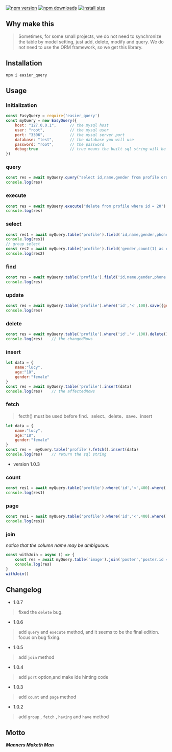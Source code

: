 [![npm version](https://img.shields.io/npm/v/easier_query.svg?style=flat-square)](https://www.npmjs.org/package/easier_query)
[![npm downloads](https://img.shields.io/npm/dm/easier_query.svg?style=flat-square)](http://npm-stat.com/charts.html?package=easier_query)
[![install size](https://packagephobia.now.sh/badge?p=easier_query)](https://packagephobia.now.sh/result?p=easier_query)

## Why make this
> Sometimes, for some small projects, we do not need to synchronize the table by model setting, just add, delete, modify and query. We do not need to use the ORM framework, so we get this library.



## Installation
``` shell
npm i easier_query
```

## Usage
### Initialization
``` javascript
const EasyQuery = require('easier_query')
const myQuery = new EasyQuery({
    host: "127.0.0.1",      // the mysql host
    user: "root",           // the mysql user
    port: "3306",           // the mysql server port
    database: "test",       // the database you will use
    password: "root",       // the password
    debug:true              // true means the built sql string will be printed in the console
})
```
### query
``` javascript
const res = await myQuery.query("select id,name,gender from profile order by id asc limit 10")
console.log(res)
```

### execute
``` javascript
const res = await myQuery.execute("delete from profile where id = 20")
console.log(res)
```

### select
``` javascript
const res1 = await myQuery.table('profile').field('id,name,gender,phone').where('id','<',100).order('id desc').limit(3).select()
console.log(res1)
// group select
const res2 = await myQuery.table('profile').field('gender,count(1) as cnt').group('gender').having('cnt','>',3).select()
console.log(res2)
```

### find
``` javascript
const res = await myQuery.table('profile').field('id,name,gender,phone').where('id','<',100).find()
console.log(res)
```

### update
``` javascript
const res = await myQuery.table('profile').where('id','<',100).save({gender:"female"})
console.log(res)
```

### delete
``` javascript
const res = await myQuery.table('profile').where('id','<',100).delete()
console.log(res)    // the changedRows
```

### insert
``` javascript
let data = {
    name:"lucy",
    age:"18",
    gender:"female"
}
const res = await myQuery.table('profile').insert(data)
console.log(res)    // the affectedRows
```

### fetch
> fecth() must be used before find、select、delete、save、insert
``` javascript
let data = {
    name:"lucy",
    age:"18",
    gender:"female"
}
const res =  myQuery.table('profile').fetch().insert(data)
console.log(res)    // return the sql string
```

* version 1.0.3
### count
``` javascript
const res1 = await myQuery.table('profile').where('id','<',400).where('gender','=','女').count();
console.log(res1)
```

### page
``` javascript
const res1 = await myQuery.table('profile').where('id','<',400).where('gender','=','女').page(20,3);
console.log(res1)
```

### join
*notice that the column name may be ambiguous.*
```javascript
const withJoin = async () => {
    const res = await myQuery.table('image').join('poster','poster.id = image.pid','LEFT').where('image.id','<',35).select();
    console.log(res)
}
withJoin()
```


## Changelog
* 1.0.7
> fixed the `delete` bug.
* 1.0.6
> add `query` and `execute` method, and it seems to be the final edition. focus on bug fixing.
* 1.0.5
> add `join` method
* 1.0.4
> add `port` option,and make ide hinting code
* 1.0.3
> add  `count` and `page` method
* 1.0.2
> add `group` , `fetch` , `having` and `have` method

## Motto
***Manners Maketh Man***